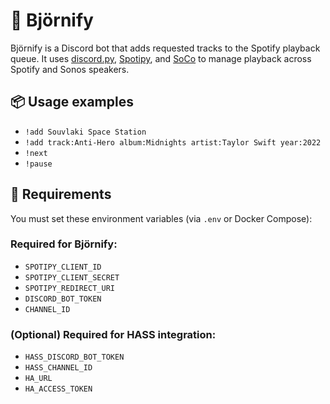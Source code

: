 # 🎵 Björnify

Björnify is a Discord bot that adds requested tracks to the Spotify playback queue. It uses [discord.py](https://discordpy.readthedocs.io/), [Spotipy](https://spotipy.readthedocs.io/), and [SoCo](https://github.com/SoCo/SoCo) to manage playback across Spotify and Sonos speakers.

## 📦 Usage examples

- `!add Souvlaki Space Station`
- `!add track:Anti-Hero album:Midnights artist:Taylor Swift year:2022`
- `!next`
- `!pause`

## 🔧 Requirements

You must set these environment variables (via `.env` or Docker Compose):

### Required for Björnify:

- `SPOTIPY_CLIENT_ID`
- `SPOTIPY_CLIENT_SECRET`
- `SPOTIPY_REDIRECT_URI`
- `DISCORD_BOT_TOKEN`
- `CHANNEL_ID`

### (Optional) Required for HASS integration:

- `HASS_DISCORD_BOT_TOKEN`
- `HASS_CHANNEL_ID`
- `HA_URL`
- `HA_ACCESS_TOKEN`
